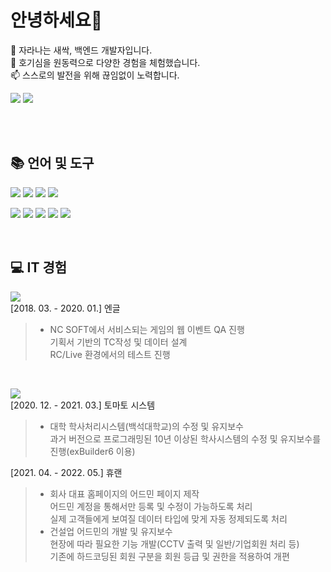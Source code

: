 # 안녕하세요👋
<p>
🌱 자라나는 새싹, 백엔드 개발자입니다.<br>
💬 호기심을 원동력으로 다양한 경험을 체험했습니다.<br>
📫 스스로의 발전을 위해 끊임없이 노력합니다.<br>
</p>
<a href="https://bameh.tistory.com/"><img src="https://img.shields.io/badge/Tistory-white?style=flat-square&logo=Tistory&logoColor=000000&link=https://bameh.tistory.com/"/></a>
<a href="https://github.com/Leegyung-jin/"><img src="https://img.shields.io/badge/GitHub-5C5543?style=flat-square&logo=GitHub&logoColor=white&link=https://github.com/Leegyung-jin/"/></a>

<br><br>

## 📚 언어 및 도구

<img src="https://img.shields.io/badge/HTML5-E34F26?style=flat-square&logo=HTML5&logoColor=white"/> <img src="https://img.shields.io/badge/JavaScript-F7DF1E?style=flat-square&logo=JavaScript&logoColor=black"/> <img src="https://img.shields.io/badge/jQuery-0769AD?style=flat-square&logo=jQuery&logoColor=white"/> <img src="https://img.shields.io/badge/CSS3-white?style=flat-square&logo=CSS3&logoColor=1572B6"/>

<img src="https://img.shields.io/badge/Spring-6DB33F?style=flat-square&logo=Spring&logoColor=white"/> <img src="https://img.shields.io/badge/Spring Boot-white?style=flat-square&logo=SpringBoot&logoColor=6DB33F"/> <img src="https://img.shields.io/badge/Spring Security-6DB33F?style=flat-square&logo=SpringSecurity&logoColor=white"/>
<img src="https://img.shields.io/badge/Hibernate-59666C?style=flat-square&logo=Hibernate&logoColor=white"/> <img src="https://img.shields.io/badge/Thymeleaf-005F0F?style=flat-square&logo=Thymeleaf&logoColor=white"/>

<br>

## 💻 IT 경험
<img src="https://img.shields.io/badge/QA-13ADC7?style=flat-square&logo=Textpattern&logoColor=red"/><br>
[2018. 03. - 2020. 01.] 엔글<br>
> - NC SOFT에서 서비스되는 게임의 웹 이벤트 QA 진행<br>
> 기획서 기반의 TC작성 및 데이터 설계<br>
> RC/Live 환경에서의 테스트 진행

<br>

<img src="https://img.shields.io/badge/Developer-FEAA2D?style=flat-square&logo=dev.to&logoColor=0A0A0A"/><br>
[2020. 12. - 2021. 03.] 토마토 시스템<br>
> - 대학 학사처리시스템(백석대학교)의 수정 및 유지보수<br>
> 과거 버전으로 프로그래밍된 10년 이상된 학사시스템의 수정 및 유지보수를 진행(exBuilder6 이용)

[2021. 04. - 2022. 05.] 휴랜
> - 회사 대표 홈페이지의 어드민 페이지 제작<br>
> 어드민 계정을 통해서만 등록 및 수정이 가능하도록 처리<br>
> 실제 고객들에게 보여질 데이터 타입에 맞게 자동 정제되도록 처리<br>
> - 건설업 어드민의 개발 및 유지보수<br>
> 현장에 따라 필요한 기능 개발(CCTV 출력 및 일반/기업회원 처리 등)<br>
> 기존에 하드코딩된 회원 구분을 회원 등급 및 권한을 적용하여 개편
